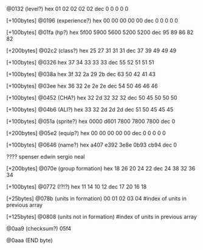 @0132 (level?)
hex  01 02 02 02 02
dec  0  0  0  0  0

[+100bytes]
@0196 (experience?)
hex  00 00 00 00 00
dec  0  0  0  0  0

[+100bytes]
@01fa (hp?)
hex  5f00 5900 5600 5200 5200
dec  95   89   86   82   82

[+200bytes]
@02c2 (class?)
hex  25 27 31 31 31
dec  37 39 49 49 49

[+100bytes]
@0326
hex  37 34 33 33 33
dec  55 52 51 51 51

[+100bytes]
@038a
hex  3f 32 2a 29 2b
dec  63 50 42 41 43

[+100bytes]
@03ee
hex  36 32 2e 2e 2e
dec  54 50 46 46 46

[+100bytes]
@0452 (CHA?)
hex  32 2d 32 32 32
dec  50 45 50 50 50

[+100bytes]
@04b6 (ALI?)
hex  33 32 2d 2d 2d
dec  51 50 45 45 45

[+100bytes]
@051a (sprite?)
hex  0000 d601 7800 7800 7800
dec  0

[+200bytes]
@05e2 (equip?)
hex  00 00 00 00 00
dec  0  0  0  0  0

[+100bytes]
@0646 (name?)
hex  a407 e392 3e8e 0b93 cb94
dec  0

????
spenser
edwin
sergio
neal


[+200bytes]
@070e (group formation)
hex  18 26 20 24 22
dec  24 38 32 36 34

[+100bytes]
@0772 (!?!?)
hex  11 14 10 12
dec  17 20 16 18

[+25bytes]
@078b (units in formation)
00 01 02 03 04
#index of units in previous array


[+125bytes]
@0808 (units not in formation)
#index of units in previous array

@0aa9 (checksum?)
05f4 

@0aaa (END byte)
